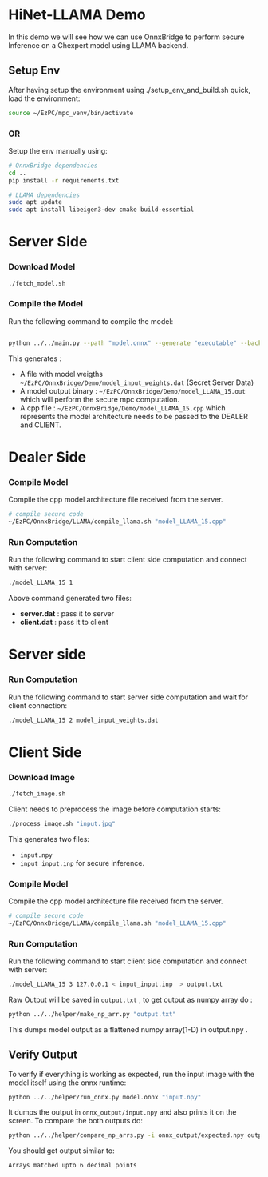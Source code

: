 # HiNet-LLAMA Demo
In this demo we will see how we can use OnnxBridge to perform secure Inference on a Chexpert model using LLAMA backend.
## Setup Env
After having setup the environment using ./setup_env_and_build.sh quick, load the environment:
```bash
source ~/EzPC/mpc_venv/bin/activate
```
### OR
Setup the env manually using:
```bash
# OnnxBridge dependencies
cd ..
pip install -r requirements.txt

# LLAMA dependencies
sudo apt update
sudo apt install libeigen3-dev cmake build-essential 
```

# Server Side

### Download Model
```bash
./fetch_model.sh 
```
### Compile the Model
Run the following command to compile the model:
```bash

python ../../main.py --path "model.onnx" --generate "executable" --backend LLAMA --scale 15 --bitlength 40

```
This generates :
- A file with model weigths `~/EzPC/OnnxBridge/Demo/model_input_weights.dat` (Secret Server Data) 
- A model output binary : `~/EzPC/OnnxBridge/Demo/model_LLAMA_15.out` which will perform the secure mpc computation.
- A cpp file : `~/EzPC/OnnxBridge/Demo/model_LLAMA_15.cpp` which represents the model architecture needs to be passed to the DEALER and CLIENT.

# Dealer Side
### Compile Model
Compile the cpp model architecture file received from the server.
```bash
# compile secure code
~/EzPC/OnnxBridge/LLAMA/compile_llama.sh "model_LLAMA_15.cpp"
```

### Run Computation
Run the following command to start client side computation and connect with server:
```bash
./model_LLAMA_15 1  
```
Above command generated two files: 
- **server.dat** : pass it to server
- **client.dat** : pass it to client

# Server side
### Run Computation
Run the following command to start server side computation and wait for client connection:
```bash
./model_LLAMA_15 2 model_input_weights.dat
```

# Client Side

### Download Image
```bash
./fetch_image.sh 
```

Client needs to preprocess the image before computation starts:
```bash
./process_image.sh "input.jpg"
```
This generates two files:
- `input.npy` 
- `input_input.inp` for secure inference.

### Compile Model
Compile the cpp model architecture file received from the server.
```bash
# compile secure code
~/EzPC/OnnxBridge/LLAMA/compile_llama.sh "model_LLAMA_15.cpp"
```

### Run Computation
Run the following command to start client side computation and connect with server:
```bash
./model_LLAMA_15 3 127.0.0.1 < input_input.inp  > output.txt
```
Raw Output will be saved in `output.txt` , to get output as numpy array do : 
```bash
python ../../helper/make_np_arr.py "output.txt"
```
This dumps model output as a flattened numpy array(1-D) in output.npy .

## Verify Output
To verify if everything is working as expected, run the input image with the model itself using the onnx runtime:
```bash
python ../../helper/run_onnx.py model.onnx "input.npy"
```
It dumps the output in `onnx_output/input.npy` and also prints it on the screen. To compare the both outputs do:
```bash
python ../../helper/compare_np_arrs.py -i onnx_output/expected.npy output.npy
```
You should get output similar to:
```bash
Arrays matched upto 6 decimal points
```
